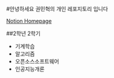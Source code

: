 #안녕하세요 권민혁의 개인 레포지토리 입니다

[Notion Homepage](https://www.notion.so/s-HomePage-ef49990533244ad98d8bfd66d0891c76)

##2학년 2학기
- 기계학습
- 알고리즘
- 오픈소스소프트웨어
- 인공지능개론

